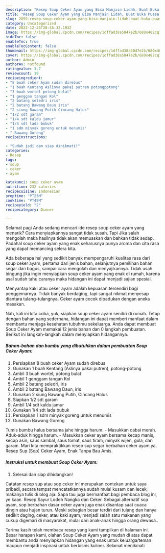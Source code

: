 ```yaml
---
description: "Resep Soup Ceker Ayam yang Bisa Manjain Lidah, Buat Buka Puasa Lezat Sekali"
title: "Resep Soup Ceker Ayam yang Bisa Manjain Lidah, Buat Buka Puasa Lezat Sekali"
slug: 2859-resep-soup-ceker-ayam-yang-bisa-manjain-lidah-buat-buka-puasa-lezat-sekali
category: Uncategorized
date: 2022-12-25T20:58:32.193Z
image: https://img-global.cpcdn.com/recipes/1dffad38a5047e2b/680x482cq70/soup-ceker-ayam-foto-resep-utama.jpg
hideToc: false
enableToc: true
enableTocContent: false
thumbnail: https://img-global.cpcdn.com/recipes/1dffad38a5047e2b/680x482cq70/soup-ceker-ayam-foto-resep-utama.jpg
cover: https://img-global.cpcdn.com/recipes/1dffad38a5047e2b/680x482cq70/soup-ceker-ayam-foto-resep-utama.jpg
author: Admin
authorAv: notfound
ratingvalue: 3.7
reviewcount: 19
recipeingredient:
- "8 buah ceker Ayam sudah direbus"
- "1 buah Kentang Aslinya pakai putren potongpotong"
- "3 buah wortel potong bulat"
- "1 genggam tangan Kol"
- "2 batang seledri iris"
- "2 batang Bawang Daun iris"
- "2 siung Bawang Putih Cincang Halus"
- "1/2 sdt garam"
- "1/4 sdt kaldu jamur"
- "1/4 sdt lada bubuk"
- "1 sdm minyak goreng untuk menumis"
- " Bawang Goreng"
recipeinstructions:

- "Sudah jadi dan siap dinikmati!"
categories:
- Resep
tags:
- soup
- ceker
- ayam

katakunci: soup ceker ayam 
nutrition: 232 calories
recipecuisine: Indonesian
preptime: "PT23M"
cooktime: "PT45M"
recipeyield: "2"
recipecategory: Dinner

---
```



Selamat pagi Anda sedang mencari ide resep soup ceker ayam yang menarik? Cara menyiapkannya sangat tidak susah. Tapi Jika salah mengolah maka hasilnya tidak akan memuaskan dan bahkan tidak sedap. Padahal soup ceker ayam yang enak seharusnya punya aroma dan cita rasa yang dapat memancing selera kita.


Ada beberapa hal yang sedikit banyak mempengaruhi kualitas rasa dari soup ceker ayam, pertama dari jenis bahan, selanjutnya pemilihan bahan segar dan bagus, sampai cara mengolah dan menyajikannya. Tidak usah bingung jika ingin menyiapkan soup ceker ayam yang enak di rumah, karena asal sudah tahu caranya maka hidangan ini dapat menjadi sajian spesial.

Menyantap kaki atau ceker ayam adalah kepuasan tersendiri bagi penggemarnya. Tidak banyak berdaging, tapi sangat nikmat menyesap diantara tulang-tulangnya. Ceker ayam cocok dipadukan dengan aneka masakan.


Nah, kali ini kita coba, yuk, siapkan soup ceker ayam sendiri di rumah. Tetap dengan bahan yang sederhana, hidangan ini dapat memberi manfaat dalam membantu menjaga kesehatan tubuhmu sekeluarga. Anda dapat membuat Soup Ceker Ayam memakai 12 jenis bahan dan 0 langkah pembuatan. Berikut ini langkah-langkah dalam menyiapkan hidangannya.

<!--inarticleads1-->

##### Bahan-bahan dan bumbu yang dibutuhkan dalam pembuatan Soup Ceker Ayam:

1. Persiapkan 8 buah ceker Ayam sudah direbus
1. Gunakan 1 buah Kentang (Aslinya pakai putren), potong-potong
1. Ambil 3 buah wortel, potong bulat
1. Ambil 1 genggam tangan Kol
1. Ambil 2 batang seledri, iris
1. Ambil 2 batang Bawang Daun, iris
1. Gunakan 2 siung Bawang Putih, Cincang Halus
1. Siapkan 1/2 sdt garam
1. Ambil 1/4 sdt kaldu jamur
1. Gunakan 1/4 sdt lada bubuk
1. Persiapkan 1 sdm minyak goreng untuk menumis
1. Gunakan  Bawang Goreng


Tumis bumbu halus bersama jahe hingga harum. - Masukkan cabai merah. Aduk-aduk hingga harum. - Masukkan ceker ayam bersama kecap manis, kecap asin, saus sambal, saus tomat, saus tiram, minyak wijen, gula, dan garam. Mari kita mempraktikkan resep sup segar berbahan ceker ayam ya. Resep Sup (Sop) Ceker Ayam, Enak Tanpa Bau Amis. 

<!--inarticleads2-->

##### Instruksi untuk membuat Soup Ceker Ayam:


1. Selesai dan siap dihidangkan!

Catatan resep sup atau sop ceker ini merupakan contekan untuk saya pribadi, secara tempat mencatatkannya sudah mulai kusam dan lecek, makanya tulis di blog aja. Sapa tau juga bermanfaat bagi pembaca blog ini, ye kaan. Resep Sayur Lodeh Nangka dan Ceker. Sebagai alternatif sop ayam, sop berbahan dasar ceker ayam juga enak disantap saat cuaca dingin atau hujan turun. Meski sebagian besar terdiri dari tulang dan hanya sedikit daging, ceker, atau kaki ayam, menjadi salah satu makanan yang cukup digemari di masyarakat, mulai dari anak-anak hingga orang dewasa.. 

Terima kasih telah membaca resep yang kami tampilkan di halaman ini. Besar harapan kami, olahan Soup Ceker Ayam yang mudah di atas dapat membantu anda menyiapkan hidangan yang enak untuk keluarga/teman maupun menjadi inspirasi untuk berbisnis kuliner. Selamat menikmati

